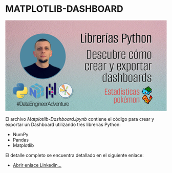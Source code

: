 # MATPLOTLIB-DASHBOARD

![imagen](https://github.com/bernabeudario/MATPLOTLIB-DASHBOARD/blob/main/img-portada.jpg?raw=true)

El archivo *Matplotlib-Dashboard.ipynb* contiene el código para crear y exportar un Dashboard utilizando tres librerías Python:
* NumPy
* Pandas
* Matplotlib

El detalle completo se encuentra detallado en el siguiente enlace:
* [Abrir enlace Linkedin...]()
